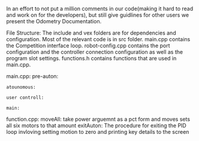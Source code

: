 In an effort to not put a million comments in our code(making it hard to read and work on for the developers), but still give guidlines for other users we present the Odometry Documentation.

File Structure:
    The include and vex folders are for dependencies and configuration. Most of the relevant code is in src folder. main.cpp contains the Competition interface loop. robot-config.cpp contains the port configuration and the controller connection configuration as well as the program slot settings. functions.h contains functions that are used in main.cpp.

main.cpp:
    pre-auton:

    atounomous:

    user controll:

    main:

function.cpp:
    moveAll: take power arguemnt as a pct form and moves sets all six motors to that amount
    exitAuton: The procedure for exiting the PID loop invloving setting motion to zero and printing key details to the screen


